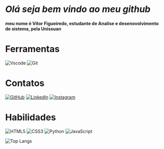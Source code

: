 # **_Olá seja bem vindo ao meu github_**

#### meu nome é Vitor Figueiredo, estudante de Analise e desenovolvimento de sistema, pela Unissuan

# Ferramentas

![Vscode](https://img.shields.io/badge/Vscode-007ACC?style=for-the-badge&logo=visual-studio-code&logoColor=white) ![Git](https://img.shields.io/badge/GIT-E44C30?style=for-the-badge&logo=git&logoColor=white)

# Contatos

[![GitHub](https://img.shields.io/badge/GitHub-100000?style=for-the-badge&logo=github&logoColor=white)](https://github.com/vtzad) [![LinkedIn](https://img.shields.io/badge/LinkedIn-0077B5?style=for-the-badge&logo=linkedin&logoColor=white)](www.linkedin.com/in/vitor-figueiredo-6442aa251) [![Instagram](https://img.shields.io/badge/-Instagram-%23E4405F?style=for-the-badge&logo=instagram&logoColor=black)](https://www.instagram.com/bettercallvt/)

# Habilidades

![HTML5](https://img.shields.io/badge/HTML5-E34F26?style=for-the-badge&logo=html5&logoColor=white)    ![CSS3](https://img.shields.io/badge/CSS3-1572B6?style=for-the-badge&logo=css3&logoColor=white) ![Python](https://img.shields.io/badge/python-3670A0?style=for-the-badge&logo=python&logoColor=ffdd54) ![JavaScript](https://img.shields.io/badge/JavaScript-F7DF1E?style=for-the-badge&logo=javascript&logoColor=black)

![Top Langs](https://github-readme-stats-git-masterrstaa-rickstaa.vercel.app/api/top-langs/?username=vtzad&bg_color=000&border_color=30A3DC&title_color=E94D5F&text_color=FFF)